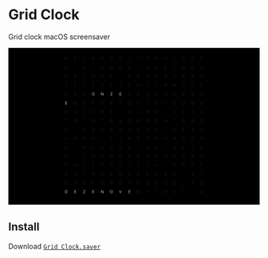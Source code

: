 # Grid Clock
Grid clock macOS screensaver

![Grid Clock Screenshot](GridClock.png)

## Install
Download [`Grid Clock.saver`](https://github.com/cfs100/grid-clock/releases/download/0.0.3/Grid.Clock.saver.zip)
